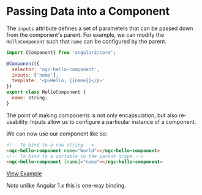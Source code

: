 # Passing Data into a Component

The `inputs` attribute defines a set of parameters that can be passed down from the component's parent. For example, we can modify the `HelloComponent` such that `name` can be configured by the parent.

```js
import {Component} from 'angular2/core';

@Component({
  selector: 'ngc-hello-component',
  inputs: ['name'],
  template: '<p>Hello, {{name}}</p>'
})
export class HelloComponent {
  name: string;
}
```

The point of making components is not only encapsulation, but also re-usability. Inputs allow us to configure a particular instance of a component.

We can now use our component like so:

```html
<!-- To bind to a raw string -->
<ngc-hello-component name="World"></ngc-hello-component>
<!-- To bind to a variable in the parent scope -->
<ngc-hello-component [name]="name"></ngc-hello-component>
```

[View Example](http://plnkr.co/edit/fwl33enZyoDQ2DDrujYV?p=preview)

*Note* unlike Angular 1.x this is one-way binding.


